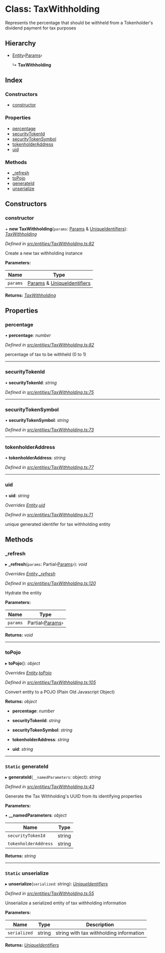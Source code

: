 # Class: TaxWithholding

Represents the percentage that should be withheld from a Tokenholder's dividend payment for tax purposes

## Hierarchy

* [Entity](_entities_entity_.entity.md)‹[Params](../interfaces/_entities_taxwithholding_.params.md)›

  ↳ **TaxWithholding**

## Index

### Constructors

* [constructor](_entities_taxwithholding_.taxwithholding.md#constructor)

### Properties

* [percentage](_entities_taxwithholding_.taxwithholding.md#percentage)
* [securityTokenId](_entities_taxwithholding_.taxwithholding.md#securitytokenid)
* [securityTokenSymbol](_entities_taxwithholding_.taxwithholding.md#securitytokensymbol)
* [tokenholderAddress](_entities_taxwithholding_.taxwithholding.md#tokenholderaddress)
* [uid](_entities_taxwithholding_.taxwithholding.md#uid)

### Methods

* [_refresh](_entities_taxwithholding_.taxwithholding.md#_refresh)
* [toPojo](_entities_taxwithholding_.taxwithholding.md#topojo)
* [generateId](_entities_taxwithholding_.taxwithholding.md#static-generateid)
* [unserialize](_entities_taxwithholding_.taxwithholding.md#static-unserialize)

## Constructors

###  constructor

\+ **new TaxWithholding**(`params`: [Params](../interfaces/_entities_taxwithholding_.params.md) & [UniqueIdentifiers](../interfaces/_entities_taxwithholding_.uniqueidentifiers.md)): *[TaxWithholding](_entities_taxwithholding_.taxwithholding.md)*

*Defined in [src/entities/TaxWithholding.ts:82](https://github.com/PolymathNetwork/polymath-sdk/blob/e8bbc1e/src/entities/TaxWithholding.ts#L82)*

Create a new tax withholding instance

**Parameters:**

Name | Type |
------ | ------ |
`params` | [Params](../interfaces/_entities_taxwithholding_.params.md) & [UniqueIdentifiers](../interfaces/_entities_taxwithholding_.uniqueidentifiers.md) |

**Returns:** *[TaxWithholding](_entities_taxwithholding_.taxwithholding.md)*

## Properties

###  percentage

• **percentage**: *number*

*Defined in [src/entities/TaxWithholding.ts:82](https://github.com/PolymathNetwork/polymath-sdk/blob/e8bbc1e/src/entities/TaxWithholding.ts#L82)*

percentage of tax to be withheld (0 to 1)

___

###  securityTokenId

• **securityTokenId**: *string*

*Defined in [src/entities/TaxWithholding.ts:75](https://github.com/PolymathNetwork/polymath-sdk/blob/e8bbc1e/src/entities/TaxWithholding.ts#L75)*

___

###  securityTokenSymbol

• **securityTokenSymbol**: *string*

*Defined in [src/entities/TaxWithholding.ts:73](https://github.com/PolymathNetwork/polymath-sdk/blob/e8bbc1e/src/entities/TaxWithholding.ts#L73)*

___

###  tokenholderAddress

• **tokenholderAddress**: *string*

*Defined in [src/entities/TaxWithholding.ts:77](https://github.com/PolymathNetwork/polymath-sdk/blob/e8bbc1e/src/entities/TaxWithholding.ts#L77)*

___

###  uid

• **uid**: *string*

*Overrides [Entity](_entities_entity_.entity.md).[uid](_entities_entity_.entity.md#abstract-uid)*

*Defined in [src/entities/TaxWithholding.ts:71](https://github.com/PolymathNetwork/polymath-sdk/blob/e8bbc1e/src/entities/TaxWithholding.ts#L71)*

unique generated identifer for tax withholding entity

## Methods

###  _refresh

▸ **_refresh**(`params`: Partial‹[Params](../interfaces/_entities_taxwithholding_.params.md)›): *void*

*Overrides [Entity](_entities_entity_.entity.md).[_refresh](_entities_entity_.entity.md#abstract-_refresh)*

*Defined in [src/entities/TaxWithholding.ts:120](https://github.com/PolymathNetwork/polymath-sdk/blob/e8bbc1e/src/entities/TaxWithholding.ts#L120)*

Hydrate the entity

**Parameters:**

Name | Type |
------ | ------ |
`params` | Partial‹[Params](../interfaces/_entities_taxwithholding_.params.md)› |

**Returns:** *void*

___

###  toPojo

▸ **toPojo**(): *object*

*Overrides [Entity](_entities_entity_.entity.md).[toPojo](_entities_entity_.entity.md#abstract-topojo)*

*Defined in [src/entities/TaxWithholding.ts:105](https://github.com/PolymathNetwork/polymath-sdk/blob/e8bbc1e/src/entities/TaxWithholding.ts#L105)*

Convert entity to a POJO (Plain Old Javascript Object)

**Returns:** *object*

* **percentage**: *number*

* **securityTokenId**: *string*

* **securityTokenSymbol**: *string*

* **tokenholderAddress**: *string*

* **uid**: *string*

___

### `Static` generateId

▸ **generateId**(`__namedParameters`: object): *string*

*Defined in [src/entities/TaxWithholding.ts:43](https://github.com/PolymathNetwork/polymath-sdk/blob/e8bbc1e/src/entities/TaxWithholding.ts#L43)*

Generate the Tax Withholding's UUID from its identifying properties

**Parameters:**

▪ **__namedParameters**: *object*

Name | Type |
------ | ------ |
`securityTokenId` | string |
`tokenholderAddress` | string |

**Returns:** *string*

___

### `Static` unserialize

▸ **unserialize**(`serialized`: string): *[UniqueIdentifiers](../interfaces/_entities_taxwithholding_.uniqueidentifiers.md)*

*Defined in [src/entities/TaxWithholding.ts:55](https://github.com/PolymathNetwork/polymath-sdk/blob/e8bbc1e/src/entities/TaxWithholding.ts#L55)*

Unserialize a serialized entity of tax withholding information

**Parameters:**

Name | Type | Description |
------ | ------ | ------ |
`serialized` | string | string with tax withholding information  |

**Returns:** *[UniqueIdentifiers](../interfaces/_entities_taxwithholding_.uniqueidentifiers.md)*
